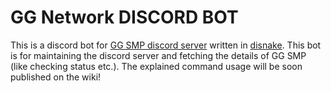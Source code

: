 # GG Network DISCORD BOT
This is a discord bot for [GG SMP discord server](https://discord.gg/mbqQzGpCRG) written in [disnake](https://disnake.readthedocs.io/en/latest). This bot is for maintaining the discord server and fetching the details of GG SMP (like checking status etc.). The explained command usage will be soon published on the wiki!

